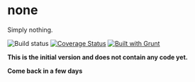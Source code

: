 # none
Simply nothing.

![Build status](https://travis-ci.org/dak0rn/none.svg?branch=master)
[![Coverage Status](https://coveralls.io/repos/dak0rn/none/badge.svg?branch=master&service=github)](https://coveralls.io/github/dak0rn/none?branch=master)
[![Built with Grunt](https://cdn.gruntjs.com/builtwith.png)](http://gruntjs.com/)

**This is the initial version and does not contain any code yet.**

**Come back in a few days**

